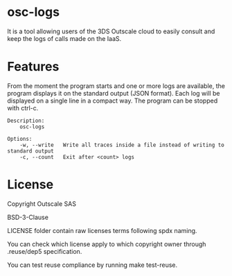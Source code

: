 # osc-logs

It is a tool allowing users of the 3DS Outscale cloud to easily consult and keep the logs of calls made on the IaaS.

# **Features**
From the moment the program starts and one or more logs are available, the program displays it on the standard output (JSON format).
Each log will be displayed on a single line in a compact way.
The program can be stopped with ctrl-c.

```
Description:
    osc-logs

Options:
    -w, --write   Write all traces inside a file instead of writing to standard output
    -c, --count   Exit after <count> logs
```

# **License**
Copyright Outscale SAS

BSD-3-Clause

LICENSE folder contain raw licenses terms following spdx naming.

You can check which license apply to which copyright owner through .reuse/dep5 specification.

You can test reuse compliance by running make test-reuse.
